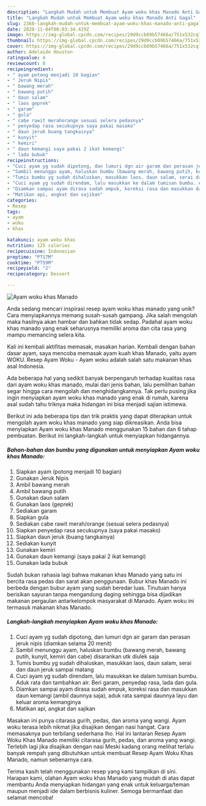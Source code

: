 ```yaml
---
description: "Langkah Mudah untuk Membuat Ayam woku khas Manado Anti Gagal"
title: "Langkah Mudah untuk Membuat Ayam woku khas Manado Anti Gagal"
slug: 2368-langkah-mudah-untuk-membuat-ayam-woku-khas-manado-anti-gagal
date: 2020-11-04T06:03:34.429Z
image: https://img-global.cpcdn.com/recipes/29d9ccb09b57466a/751x532cq70/ayam-woku-khas-manado-foto-resep-utama.jpg
thumbnail: https://img-global.cpcdn.com/recipes/29d9ccb09b57466a/751x532cq70/ayam-woku-khas-manado-foto-resep-utama.jpg
cover: https://img-global.cpcdn.com/recipes/29d9ccb09b57466a/751x532cq70/ayam-woku-khas-manado-foto-resep-utama.jpg
author: Adelaide Houston
ratingvalue: 4
reviewcount: 8
recipeingredient:
- " ayam potong menjadi 10 bagian"
- " Jeruk Nipis"
- " bawang merah"
- " bawang putih"
- " daun salam"
- " laos geprek"
- " garam"
- " gula"
- " cabe rawit merahorange sesuai selera pedasnya"
- " penyedap rasa secukupnya saya pakai masako"
- " daun jeruk buang tangkainya"
- " kunyit"
- " kemiri"
- " daun kemangi saya pakai 2 ikat kemangi"
- " lada bubuk"
recipeinstructions:
- "Cuci ayam yg sudah dipotong, dan lumuri dgn air garam dan perasan jeruk nipis (diamkan selama 20 menit)"
- "Sambil menunggu ayam, haluskan bumbu (bawang merah, bawang putih, kunyit, kemiri dan cabe) disarankan utk diulek saja"
- "Tumis bumbu yg sudah dihaluskan, masukkan laos, daun salam, serai dan daun jeruk sampai matang"
- "Cuci ayam yg sudah direndam, lalu masukkan ke dalam tumisan bumbu. Aduk rata dan tambahkan air. Beri garam, penyedap rasa, lada dan gula."
- "Diamkan sampai ayam dirasa sudah empuk, koreksi rasa dan masukkan daun kemangi (ambil daunnya saja), aduk rata sampai daunnya layu dan keluar aroma kemanginya"
- "Matikan api, angkat dan sajikan"
categories:
- Resep
tags:
- ayam
- woku
- khas

katakunci: ayam woku khas 
nutrition: 125 calories
recipecuisine: Indonesian
preptime: "PT17M"
cooktime: "PT59M"
recipeyield: "2"
recipecategory: Dessert

---
```



![Ayam woku khas Manado](https://img-global.cpcdn.com/recipes/29d9ccb09b57466a/751x532cq70/ayam-woku-khas-manado-foto-resep-utama.jpg)

Anda sedang mencari inspirasi resep ayam woku khas manado yang unik? Cara menyiapkannya memang susah-susah gampang. Jika salah mengolah maka hasilnya akan hambar dan bahkan tidak sedap. Padahal ayam woku khas manado yang enak seharusnya memiliki aroma dan cita rasa yang mampu memancing selera kita.

Kali ini kembali aktifitas memasak, masakan harian. Kembali dengan bahan dasar ayam, saya mencoba memasak ayam kuah khas Manado, yaitu ayam WOKU. Resep Ayam Woku - Ayam woku adalah salah satu makanan khas asal Indonesia.

Ada beberapa hal yang sedikit banyak berpengaruh terhadap kualitas rasa dari ayam woku khas manado, mulai dari jenis bahan, lalu pemilihan bahan segar hingga cara mengolah dan menghidangkannya. Tak perlu pusing jika ingin menyiapkan ayam woku khas manado yang enak di rumah, karena asal sudah tahu triknya maka hidangan ini bisa menjadi sajian istimewa.


Berikut ini ada beberapa tips dan trik praktis yang dapat diterapkan untuk mengolah ayam woku khas manado yang siap dikreasikan. Anda bisa menyiapkan Ayam woku khas Manado menggunakan 15 bahan dan 6 tahap pembuatan. Berikut ini langkah-langkah untuk menyiapkan hidangannya.

<!--inarticleads1-->

##### Bahan-bahan dan bumbu yang digunakan untuk menyiapkan Ayam woku khas Manado:

1. Siapkan  ayam (potong menjadi 10 bagian)
1. Gunakan  Jeruk Nipis
1. Ambil  bawang merah
1. Ambil  bawang putih
1. Gunakan  daun salam
1. Gunakan  laos (geprek)
1. Sediakan  garam
1. Siapkan  gula
1. Sediakan  cabe rawit merah/orange (sesuai selera pedasnya)
1. Siapkan  penyedap rasa secukupnya (saya pakai masako)
1. Siapkan  daun jeruk (buang tangkainya)
1. Sediakan  kunyit
1. Gunakan  kemiri
1. Gunakan  daun kemangi (saya pakai 2 ikat kemangi)
1. Gunakan  lada bubuk


Sudah bukan rahasia lagi bahwa makanan khas Manado yang satu ini bercita rasa pedas dan sarat akan penggunaan. Bubur khas Manado ini berbeda dengan bubur ayam yang sudah beredar luas. Tinutuan hanya berisikan sayuran tanpa mengandung daging sehingga bisa dijadikan makanan pergaulan antarkelompok masyarakat di Manado. Ayam woku ini termasuk makanan khas Manado. 

<!--inarticleads2-->

##### Langkah-langkah menyiapkan Ayam woku khas Manado:

1. Cuci ayam yg sudah dipotong, dan lumuri dgn air garam dan perasan jeruk nipis (diamkan selama 20 menit)
1. Sambil menunggu ayam, haluskan bumbu (bawang merah, bawang putih, kunyit, kemiri dan cabe) disarankan utk diulek saja
1. Tumis bumbu yg sudah dihaluskan, masukkan laos, daun salam, serai dan daun jeruk sampai matang
1. Cuci ayam yg sudah direndam, lalu masukkan ke dalam tumisan bumbu. Aduk rata dan tambahkan air. Beri garam, penyedap rasa, lada dan gula.
1. Diamkan sampai ayam dirasa sudah empuk, koreksi rasa dan masukkan daun kemangi (ambil daunnya saja), aduk rata sampai daunnya layu dan keluar aroma kemanginya
1. Matikan api, angkat dan sajikan


Masakan ini punya citarasa gurih, pedas, dan aroma yang wangi. Ayam woku terasa lebih nikmat jika disajikan dengan nasi hangat. Cara memasaknya pun terbilang sederhana lho. Hal ini lantaran Resep Ayam Woku Khas Manado memiliki citarasa gurih, pedas, dan aroma yang wangi. Terlebih lagi jika disajikan dengan nasi Meski kadang orang melihat terlalu banyak rempah yang dibutuhkan untuk membuat Resep Ayam Woku Khas Manado, namun sebenarnya cara. 

Terima kasih telah menggunakan resep yang kami tampilkan di sini. Harapan kami, olahan Ayam woku khas Manado yang mudah di atas dapat membantu Anda menyiapkan hidangan yang enak untuk keluarga/teman maupun menjadi ide dalam berbisnis kuliner. Semoga bermanfaat dan selamat mencoba!
